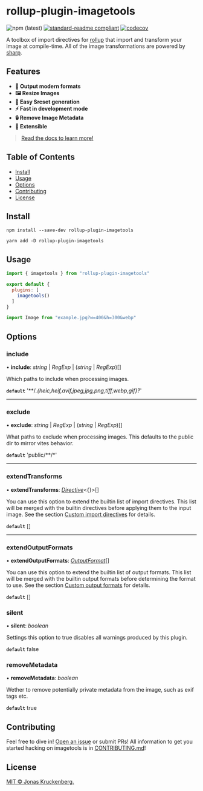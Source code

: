 # rollup-plugin-imagetools

<!-- badges -->
![npm (latest)](https://img.shields.io/npm/v/rollup-plugin-imagetools)
[![standard-readme compliant](https://img.shields.io/badge/readme%20style-standard-brightgreen.svg?style=flat-square)](https://github.com/RichardLitt/standard-readme)
[![codecov](https://codecov.io/gh/JonasKruckenberg/imagetools/branch/graph/badge.svg?token=bJrFBmuczA&flag=rollup-plugin-imagetools)](https://codecov.io/gh/JonasKruckenberg/imagetools/)

A toolbox of import directives for [rollup](https://rollupjs.org) that import and transform your image at compile-time.
All of the image transformations are powered by [sharp](https://sharp.pixelplumbing.com).

## Features

- **🚀 Output modern formats**
- **🖼 Resize Images**
- **🔗 Easy Srcset generation**
- **⚡️ Fast in development mode**
- **🔒 Remove Image Metadata**
- **🧩 Extensible**

> [Read the docs to learn more!](../../docs/README.md)

## Table of Contents

- [Install](#install)
- [Usage](#usage)
- [Options](#options)
- [Contributing](#contributing)
- [License](#license)

## Install

```
npm install --save-dev rollup-plugin-imagetools
```

```
yarn add -D rollup-plugin-imagetools
```

## Usage

```js
import { imagetools } from "rollup-plugin-imagetools"

export default {
  plugins: [
    imagetools()
  ]
}
```

```js
import Image from "example.jpg?w=400&h=300&webp"
```

## Options

### include

• **include**: *string* \| *RegExp* \| (*string* \| *RegExp*)[]

Which paths to include when processing images.

**`default`** '**\/*.{heic,heif,avif,jpeg,jpg,png,tiff,webp,gif}?*'

___

### exclude

• **exclude**: *string* \| *RegExp* \| (*string* \| *RegExp*)[]

What paths to exclude when processing images.
This defaults to the public dir to mirror vites behavior.

**`default`** 'public\/**\/*'

___


### extendTransforms

• **extendTransforms**: [*Directive*](docs/modules/types.md#transformFactory)<{}\>[]

You can use this option to extend the builtin list of import directives.
This list will be merged with the builtin directives before applying them to the input image.
See the section [Custom import directives](#custom-import-directives) for details.

**`default`** []

___

### extendOutputFormats

• **extendOutputFormats**: [*OutputFormat*](docs/modules/types.md#outputformat)[]

You can use this option to extend the builtin list of output formats.
This list will be merged with the builtin output formats before determining the format to use.
See the section [Custom output formats](#custom-output-formats) for details.

**`default`** []

### silent

• **silent**: *boolean*

Settings this option to true disables all warnings produced by this plugin.

**`default`** false

### removeMetadata

• **removeMetadata**: *boolean*

Wether to remove potentially private metadata from the image, such as exif tags etc.

**`default`** true

## Contributing

Feel free to dive in! [Open an issue](https://github.com/JonasKruckenberg/imagetools/issues/new) or submit PRs!
All information to get you started hacking on imagetools is in [CONTRIBUTING.md](../../CONTRIBUTING.md)!

## License
[MIT © Jonas Kruckenberg.](./LICENSE)